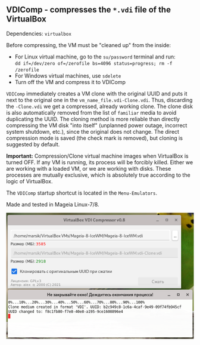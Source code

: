 VDIComp - compresses the `*.vdi` file of the VirtualBox
---
Dependencies: `virtualbox`

Before compressing, the VM must be "cleaned up" from the inside:
- For Linux virtual machine, go to the `su/password` terminal and run:  
`dd if=/dev/zero of=/zerofile bs=4096 status=progress; rm -f /zerofile`
- For Windows virtual machines, use `sdelete`
- Turn off the VM and compress it to VDIComp

`VDIComp` immediately creates a VM clone with the original UUID and puts it next to the original one in the `vm_name_file.vdi-Clone.vdi`. Thus, discarding the `-Clone.vdi` we get a compressed, already working clone. The clone disk is also automatically removed from the list of `familiar` media to avoid duplicating the UUID. The cloning method is more reliable than directly compressing the VM disk "into itself" (unplanned power outage, incorrect system shutdown, etc.), since the original does not change. The direct compression mode is saved (the check mark is removed), but cloning is suggested by default.

**Important:** Compression/Clone virtual machine images when VirtualBox is turned OFF. If any VM is running, its process will be forcibly killed. Either we are working with a loaded VM, or we are working with disks. These processes are mutually exclusive, which is absolutely true according to the logic of VirtualBox.

The `VDIComp` startup shortcut is located in the `Menu-Emulators`.

Made and tested in Mageia Linux-7/8.

![](https://github.com/AKotov-dev/vdicomp/blob/main/ScreenShot.png)
